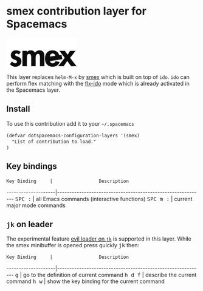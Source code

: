 # smex contribution layer for Spacemacs

![Smex](https://raw.githubusercontent.com/syl20bnr/spacemacs/master/contrib/smex/smex.png)

This layer replaces `helm-M-x` by [smex][] which is built on top of `ido`.
`ido` can perform flex matching with the [flx-ido][] mode which is already
activated in the Spacemacs layer.

## Install

To use this contribution add it to your `~/.spacemacs`

```elisp
(defvar dotspacemacs-configuration-layers '(smex)
  "List of contribution to load."
)
```

## Key bindings

    Key Binding     |                 Description
--------------------|------------------------------------------------------------
<kbd>SPC :</kbd>    | all Emacs commands (interactive functions)
<kbd>SPC m :</kbd>  | current major mode commands 

## `jk` on leader

The experimental feature [evil leader on `jk`][jk] is supported in this layer.
While the smex minibuffer is opened press quickly <kbd>jk</kbd> then:

    Key Binding     |                 Description
--------------------|------------------------------------------------------------
<kbd>g</kbd>        | go to the definition of current command
<kbd>h d f</kbd>    | describe the current command
<kbd>h w</kbd>      | show the key binding for the current command

[smex]: https://github.com/nonsequitur/smex
[flx-ido]: https://github.com/lewang/flx
[jk]: https://github.com/syl20bnr/spacemacs/blob/master/DOCUMENTATION.md#jk-to-trigger-evil-leader
